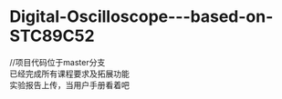 # Digital-Oscilloscope---based-on-STC89C52
  
//项目代码位于master分支  
已经完成所有课程要求及拓展功能  
实验报告上传，当用户手册看着吧  

